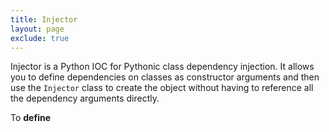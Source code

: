 ```yaml
---
title: Injector
layout: page
exclude: true
---
```


Injector is a Python IOC for Pythonic class dependency injection. It allows you to define dependencies on classes as constructor arguments and then use the `Injector` class to create the object without having to reference all the dependency arguments directly.

To **define**
<!--stackedit_data:
eyJoaXN0b3J5IjpbMTgwNjg4MDUxNV19
-->